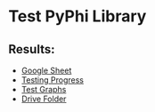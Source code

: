 # Test PyPhi Library
## Results: 
- [Google Sheet](https://docs.google.com/spreadsheets/d/1s_DcWUfnUrkIZnyYmOLTrMjtmcQshF-yelFjKjwMdVA/edit#gid=1711066636)
- [Testing Progress](https://docs.google.com/document/d/189CQur4NuV6NeYdJr_Dsp8ewgDWxghEGdGsi4NgVj4w/edit)
- [Test Graphs](https://docs.google.com/document/d/1TvotjTPt3i_SShKHh4uYj4QgbrIFw7WuA8XEVUkmJlo/edit#)
- [Drive Folder](https://drive.google.com/drive/folders/1Hn8tXt4n4qFr09b5C3sArBybi_tBba2I?usp=sharing)
